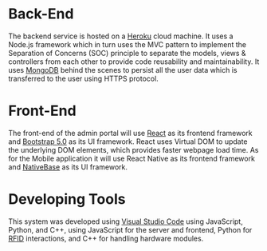 # Back-End

The backend service is hosted on a [Heroku](https://heroku.com) cloud machine. It uses a Node.js framework which in turn uses the MVC pattern to implement the Separation of Concerns (SOC) principle to separate the models, views & controllers from each other to provide code reusability and maintainability. It uses [MongoDB](https://www.mongodb.com/) behind the scenes to persist all the user data which is transferred to the user using HTTPS protocol.

# Front-End

The front-end of the admin portal will use [React](https://reactjs.org/) as its frontend framework and [Bootstrap 5.0](https://react-bootstrap.github.io/) as its UI framework. React uses Virtual DOM to update the underlying DOM elements, which provides faster webpage load time. As for the Mobile application it will use React Native as its frontend framework and [NativeBase](https://nativebase.io/) as its UI framework.

# Developing Tools

This system was developed using [Visual Studio Code](https://code.visualstudio.com/) using JavaScript, Python, and C++, using JavaScript for the server and frontend, Python for [RFID](https://en.wikipedia.org/wiki/Radio-frequency_identification) interactions, and C++ for handling hardware modules.
